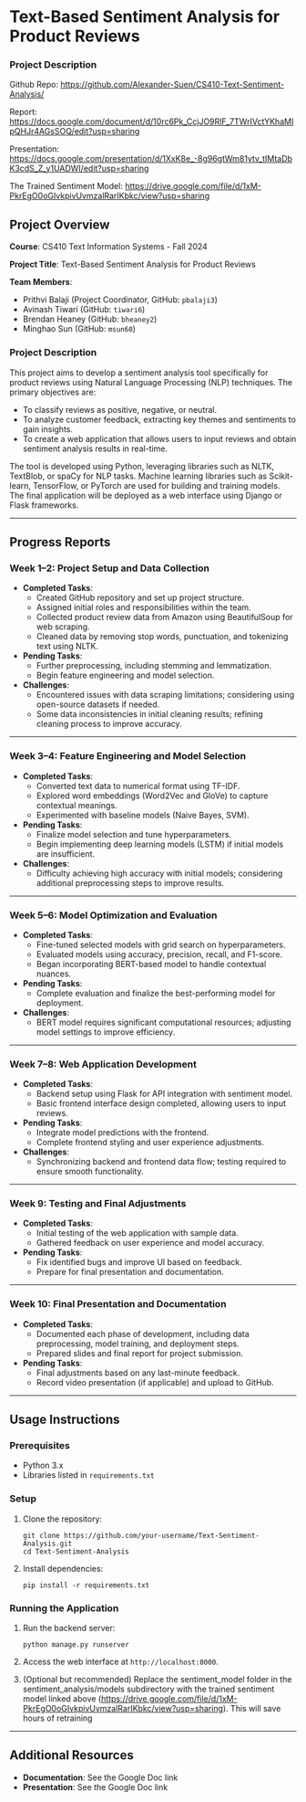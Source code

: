 # Text-Based Sentiment Analysis for Product Reviews


### Project Description
Github Repo: https://github.com/Alexander-Suen/CS410-Text-Sentiment-Analysis/

Report: https://docs.google.com/document/d/10rc6Pk_CcjJO9RlF_7TWrIVctYKhaMIpQHJr4AGsSOQ/edit?usp=sharing

Presentation: https://docs.google.com/presentation/d/1XxK8e_-8g96gtWm81ytv_tIMtaDbK3cdS_Z_y1UADWI/edit?usp=sharing

The Trained Sentiment Model: https://drive.google.com/file/d/1xM-PkrEgO0oGIvkpivUvmzalRarIKbkc/view?usp=sharing

## Project Overview

**Course**: CS410 Text Information Systems - Fall 2024 

**Project Title**: Text-Based Sentiment Analysis for Product Reviews

**Team Members**:

- Prithvi Balaji (Project Coordinator, GitHub: `pbalaji3`)
- Avinash Tiwari (GitHub: `tiwari6`)
- Brendan Heaney (GitHub: `bheaney2`)
- Minghao Sun (GitHub: `msun60`)


### Project Description

This project aims to develop a sentiment analysis tool specifically for product reviews using Natural Language Processing (NLP) techniques. The primary objectives are:

- To classify reviews as positive, negative, or neutral.
- To analyze customer feedback, extracting key themes and sentiments to gain insights.
- To create a web application that allows users to input reviews and obtain sentiment analysis results in real-time.

The tool is developed using Python, leveraging libraries such as NLTK, TextBlob, or spaCy for NLP tasks. Machine learning libraries such as Scikit-learn, TensorFlow, or PyTorch are used for building and training models. The final application will be deployed as a web interface using Django or Flask frameworks.

------

## Progress Reports

### Week 1–2: Project Setup and Data Collection

- **Completed Tasks**:
  - Created GitHub repository and set up project structure.
  - Assigned initial roles and responsibilities within the team.
  - Collected product review data from Amazon using BeautifulSoup for web scraping.
  - Cleaned data by removing stop words, punctuation, and tokenizing text using NLTK.
- **Pending Tasks**:
  - Further preprocessing, including stemming and lemmatization.
  - Begin feature engineering and model selection.
- **Challenges**:
  - Encountered issues with data scraping limitations; considering using open-source datasets if needed.
  - Some data inconsistencies in initial cleaning results; refining cleaning process to improve accuracy.

------

### Week 3–4: Feature Engineering and Model Selection

- **Completed Tasks**:
  - Converted text data to numerical format using TF-IDF.
  - Explored word embeddings (Word2Vec and GloVe) to capture contextual meanings.
  - Experimented with baseline models (Naive Bayes, SVM).
- **Pending Tasks**:
  - Finalize model selection and tune hyperparameters.
  - Begin implementing deep learning models (LSTM) if initial models are insufficient.
- **Challenges**:
  - Difficulty achieving high accuracy with initial models; considering additional preprocessing steps to improve results.

------

### Week 5–6: Model Optimization and Evaluation

- **Completed Tasks**:
  - Fine-tuned selected models with grid search on hyperparameters.
  - Evaluated models using accuracy, precision, recall, and F1-score.
  - Began incorporating BERT-based model to handle contextual nuances.
- **Pending Tasks**:
  - Complete evaluation and finalize the best-performing model for deployment.
- **Challenges**:
  - BERT model requires significant computational resources; adjusting model settings to improve efficiency.

------

### Week 7–8: Web Application Development

- **Completed Tasks**:
  - Backend setup using Flask for API integration with sentiment model.
  - Basic frontend interface design completed, allowing users to input reviews.
- **Pending Tasks**:
  - Integrate model predictions with the frontend.
  - Complete frontend styling and user experience adjustments.
- **Challenges**:
  - Synchronizing backend and frontend data flow; testing required to ensure smooth functionality.

------

### Week 9: Testing and Final Adjustments

- **Completed Tasks**:
  - Initial testing of the web application with sample data.
  - Gathered feedback on user experience and model accuracy.
- **Pending Tasks**:
  - Fix identified bugs and improve UI based on feedback.
  - Prepare for final presentation and documentation.

------

### Week 10: Final Presentation and Documentation

- **Completed Tasks**:
  - Documented each phase of development, including data preprocessing, model training, and deployment steps.
  - Prepared slides and final report for project submission.
- **Pending Tasks**:
  - Final adjustments based on any last-minute feedback.
  - Record video presentation (if applicable) and upload to GitHub.

------

## Usage Instructions

### Prerequisites

- Python 3.x
- Libraries listed in `requirements.txt`

### Setup

1. Clone the repository:

   ```
   git clone https://github.com/your-username/Text-Sentiment-Analysis.git
   cd Text-Sentiment-Analysis
   ```

2. Install dependencies:

   ```
   pip install -r requirements.txt
   ```

### Running the Application

1. Run the backend server:

   ```
   python manage.py runserver
   ```

2. Access the web interface at `http://localhost:8000`.

3. (Optional but recommended) Replace the sentiment_model folder in the sentiment_analysis/models subdirectory with the trained sentiment model linked above (https://drive.google.com/file/d/1xM-PkrEgO0oGIvkpivUvmzalRarIKbkc/view?usp=sharing). This will save hours of retraining
   

------

## Additional Resources

- **Documentation**: See the Google Doc link
- **Presentation**: See the Google Doc link
